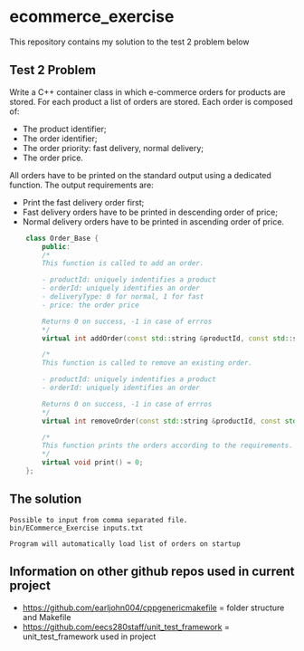 # ecommerce_exercise
This repository contains my solution to the test 2 problem below

## Test 2 Problem

Write a C++ container class in which e-commerce orders for products are stored.
For each product a list of orders are stored. Each order is composed of:
	
* The product identifier;
* The order identifier;
* The order priority: fast delivery, normal delivery;
* The order price.

All orders have to be printed on the standard output using a dedicated function. The output requirements are:

* Print the fast delivery order first;
* Fast delivery orders have to be printed in descending order of price;
* Normal delivery orders have to be printed in ascending order of price.

```c++
	class Order_Base {
		public:
		/*
		This function is called to add an order.

		- productId: uniquely indentifies a product
		- orderId: uniquely identifies an order
		- deliveryType: 0 for normal, 1 for fast
		- price: the order price

		Returns 0 on success, -1 in case of errros
		*/
		virtual int addOrder(const std::string &productId, const std::string &orderId, int deliveryType, double price) = 0;

		/*
		This function is called to remove an existing order.

		- productId: uniquely indentifies a product
		- orderId: uniquely identifies an order

		Returns 0 on success, -1 in case of errros
		*/
		virtual int removeOrder(const std::string &productId, const std::string &orderId) = 0;

		/*
		This function prints the orders according to the requirements.
		*/
		virtual void print() = 0;
	};
```
## The solution
	Possible to input from comma separated file. 
	bin/ECommerce_Exercise inputs.txt

	Program will automatically load list of orders on startup

## Information on other github repos used in current project
- https://github.com/earljohn004/cppgenericmakefile		= folder structure and Makefile
- https://github.com/eecs280staff/unit_test_framework	= unit_test_framework used in project
